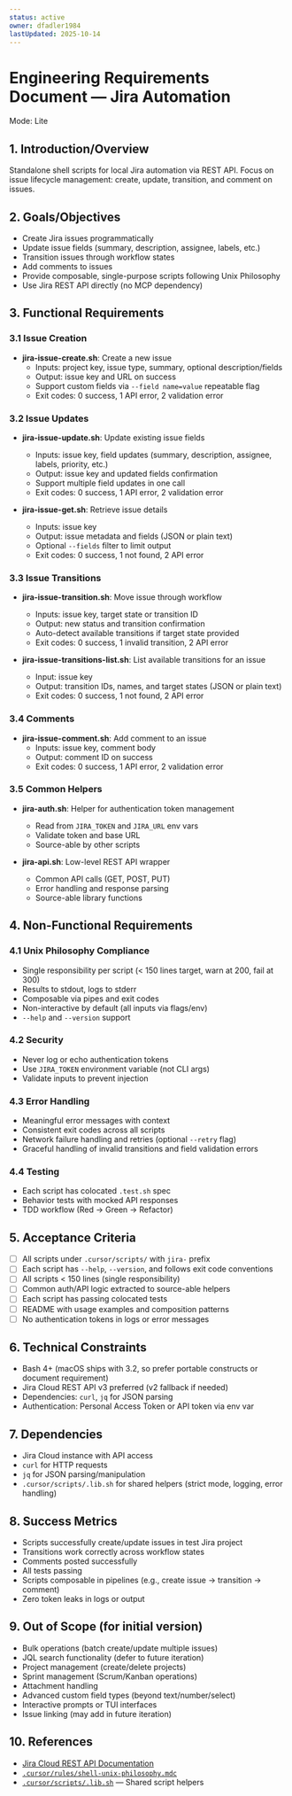 ```yaml
---
status: active
owner: dfadler1984
lastUpdated: 2025-10-14
---
```


# Engineering Requirements Document — Jira Automation


Mode: Lite

## 1. Introduction/Overview

Standalone shell scripts for local Jira automation via REST API. Focus on issue lifecycle management: create, update, transition, and comment on issues.

## 2. Goals/Objectives

- Create Jira issues programmatically
- Update issue fields (summary, description, assignee, labels, etc.)
- Transition issues through workflow states
- Add comments to issues
- Provide composable, single-purpose scripts following Unix Philosophy
- Use Jira REST API directly (no MCP dependency)

## 3. Functional Requirements

### 3.1 Issue Creation

- **jira-issue-create.sh**: Create a new issue
  - Inputs: project key, issue type, summary, optional description/fields
  - Output: issue key and URL on success
  - Support custom fields via `--field name=value` repeatable flag
  - Exit codes: 0 success, 1 API error, 2 validation error

### 3.2 Issue Updates

- **jira-issue-update.sh**: Update existing issue fields

  - Inputs: issue key, field updates (summary, description, assignee, labels, priority, etc.)
  - Output: issue key and updated fields confirmation
  - Support multiple field updates in one call
  - Exit codes: 0 success, 1 API error, 2 validation error

- **jira-issue-get.sh**: Retrieve issue details
  - Inputs: issue key
  - Output: issue metadata and fields (JSON or plain text)
  - Optional `--fields` filter to limit output
  - Exit codes: 0 success, 1 not found, 2 API error

### 3.3 Issue Transitions

- **jira-issue-transition.sh**: Move issue through workflow

  - Inputs: issue key, target state or transition ID
  - Output: new status and transition confirmation
  - Auto-detect available transitions if target state provided
  - Exit codes: 0 success, 1 invalid transition, 2 API error

- **jira-issue-transitions-list.sh**: List available transitions for an issue
  - Input: issue key
  - Output: transition IDs, names, and target states (JSON or plain text)
  - Exit codes: 0 success, 1 not found, 2 API error

### 3.4 Comments

- **jira-issue-comment.sh**: Add comment to an issue
  - Inputs: issue key, comment body
  - Output: comment ID on success
  - Exit codes: 0 success, 1 API error, 2 validation error

### 3.5 Common Helpers

- **jira-auth.sh**: Helper for authentication token management

  - Read from `JIRA_TOKEN` and `JIRA_URL` env vars
  - Validate token and base URL
  - Source-able by other scripts

- **jira-api.sh**: Low-level REST API wrapper
  - Common API calls (GET, POST, PUT)
  - Error handling and response parsing
  - Source-able library functions

## 4. Non-Functional Requirements

### 4.1 Unix Philosophy Compliance

- Single responsibility per script (< 150 lines target, warn at 200, fail at 300)
- Results to stdout, logs to stderr
- Composable via pipes and exit codes
- Non-interactive by default (all inputs via flags/env)
- `--help` and `--version` support

### 4.2 Security

- Never log or echo authentication tokens
- Use `JIRA_TOKEN` environment variable (not CLI args)
- Validate inputs to prevent injection

### 4.3 Error Handling

- Meaningful error messages with context
- Consistent exit codes across all scripts
- Network failure handling and retries (optional `--retry` flag)
- Graceful handling of invalid transitions and field validation errors

### 4.4 Testing

- Each script has colocated `.test.sh` spec
- Behavior tests with mocked API responses
- TDD workflow (Red → Green → Refactor)

## 5. Acceptance Criteria

- [ ] All scripts under `.cursor/scripts/` with `jira-` prefix
- [ ] Each script has `--help`, `--version`, and follows exit code conventions
- [ ] All scripts < 150 lines (single responsibility)
- [ ] Common auth/API logic extracted to source-able helpers
- [ ] Each script has passing colocated tests
- [ ] README with usage examples and composition patterns
- [ ] No authentication tokens in logs or error messages

## 6. Technical Constraints

- Bash 4+ (macOS ships with 3.2, so prefer portable constructs or document requirement)
- Jira Cloud REST API v3 preferred (v2 fallback if needed)
- Dependencies: `curl`, `jq` for JSON parsing
- Authentication: Personal Access Token or API token via env var

## 7. Dependencies

- Jira Cloud instance with API access
- `curl` for HTTP requests
- `jq` for JSON parsing/manipulation
- `.cursor/scripts/.lib.sh` for shared helpers (strict mode, logging, error handling)

## 8. Success Metrics

- Scripts successfully create/update issues in test Jira project
- Transitions work correctly across workflow states
- Comments posted successfully
- All tests passing
- Scripts composable in pipelines (e.g., create issue → transition → comment)
- Zero token leaks in logs or output

## 9. Out of Scope (for initial version)

- Bulk operations (batch create/update multiple issues)
- JQL search functionality (defer to future iteration)
- Project management (create/delete projects)
- Sprint management (Scrum/Kanban operations)
- Attachment handling
- Advanced custom field types (beyond text/number/select)
- Interactive prompts or TUI interfaces
- Issue linking (may add in future iteration)

## 10. References

- [Jira Cloud REST API Documentation](https://developer.atlassian.com/cloud/jira/platform/rest/v3/intro/)
- [`.cursor/rules/shell-unix-philosophy.mdc`](../../../.cursor/rules/shell-unix-philosophy.mdc)
- [`.cursor/scripts/.lib.sh`](../../../.cursor/scripts/.lib.sh) — Shared script helpers
